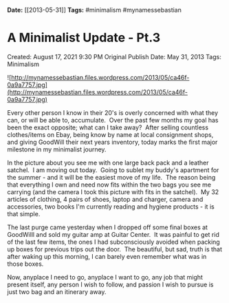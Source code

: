 **Date:** [[2013-05-31]]
**Tags:** #minimalism #mynamessebastian

# A Minimalist Update - Pt.3

Created: August 17, 2021 9:30 PM
Original Publish Date: May 31, 2013
Tags: Minimalism

![http://mynamessebastian.files.wordpress.com/2013/05/ca46f-0a9a7757.jpg](http://mynamessebastian.files.wordpress.com/2013/05/ca46f-0a9a7757.jpg)

Every other person I know in their 20's is overly concerned with what they can, or will be able to, accumulate.  Over the past few months my goal has been the exact opposite; what can I take away?  After selling countless clothes/items on Ebay, being know by name at local consignment shops, and giving GoodWill their next years inventory, today marks the first major milestone in my minimalist journey.

In the picture about you see me with one large back pack and a leather satchel.  I am moving out today.  Going to sublet my buddy's apartment for the summer - and it will be the easiest move of my life.  The reason being that everything I own and need now fits within the two bags you see me carrying (and the camera I took this picture with fits in the satchel).  My 32 articles of clothing, 4 pairs of shoes, laptop and charger, camera and accessories, two books I'm currently reading and hygiene products - it is that simple.

The last purge came yesterday when I dropped off some final boxes at GoodWilll and sold my guitar amp at Guitar Center.  It was painful to get rid of the last few items, the ones I had subconsciously avoided when packing up boxes for previous trips out the door.  The beautiful, but sad, truth is that after waking up this morning, I can barely even remember what was in those boxes.

Now, anyplace I need to go, anyplace I want to go, any job that might present itself, any person I wish to follow, and passion I wish to pursue is just two bag and an itinerary away.